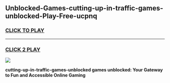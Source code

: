 
## Unblocked-Games-cutting-up-in-traffic-games-unblocked-Play-Free-ucpnq
<h3>
<a href="https://premium76.site?title=cutting-up-in-traffic-games-unblocked&ref=23A">CLICK TO PLAY</a></h3>
<hr>

<h3>
<a href="https://premium76.site?title=cutting-up-in-traffic-games-unblocked&ref=23A">CLICK 2 PLAY</a>
  
</h3>

<a href="https://premium76.site?title=cutting-up-in-traffic-games-unblocked&ref=23A"><img src="https://clearcache.store/games.png"></a>


**cutting-up-in-traffic-games-unblocked games unblocked: Your Gateway to Fun and Accessible Online Gaming**
